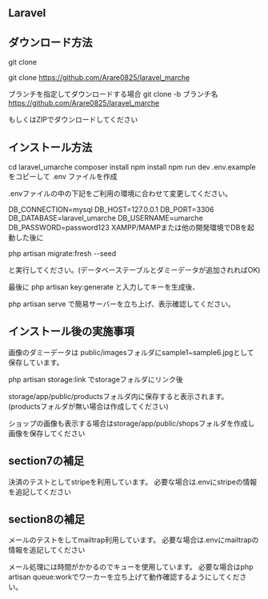 ## Laravel

## ダウンロード方法

git clone

git clone https://github.com/Arare0825/laravel_marche


ブランチを指定してダウンロードする場合
git clone -b ブランチ名 https://github.com/Arare0825/laravel_marche

もしくはZIPでダウンロードしてください

## インストール方法

cd laravel_umarche
composer install
npm install
npm run dev
.env.example をコピーして .env ファイルを作成

.envファイルの中の下記をご利用の環境に合わせて変更してください。

DB_CONNECTION=mysql
DB_HOST=127.0.0.1
DB_PORT=3306
DB_DATABASE=laravel_umarche
DB_USERNAME=umarche
DB_PASSWORD=password123
XAMPP/MAMPまたは他の開発環境でDBを起動した後に

php artisan migrate:fresh --seed

と実行してください。(データベーステーブルとダミーデータが追加されればOK)

最後に php artisan key:generate と入力してキーを生成後、

php artisan serve で簡易サーバーを立ち上げ、表示確認してください。

## インストール後の実施事項

画像のダミーデータは 
public/imagesフォルダにsample1~sample6.jpgとして保存しています。

php artisan storage:link でstorageフォルダにリンク後

storage/app/public/productsフォルダ内に保存すると表示されます。
(productsフォルダが無い場合は作成してください)

ショップの画像も表示する場合はstorage/app/public/shopsフォルダを作成し画像を保存してください

## section7の補足

決済のテストとしてstripeを利用しています。
必要な場合は.envにstripeの情報を追記してください

## section8の補足

メールのテストをしてmailtrap利用しています。
必要な場合は.envにmailtrapの情報を追記してください

メール処理には時間がかかるのでキューを使用しています。
必要な場合はphp artisan queue:workでワーカーを立ち上げて動作確認するようにしてください。
